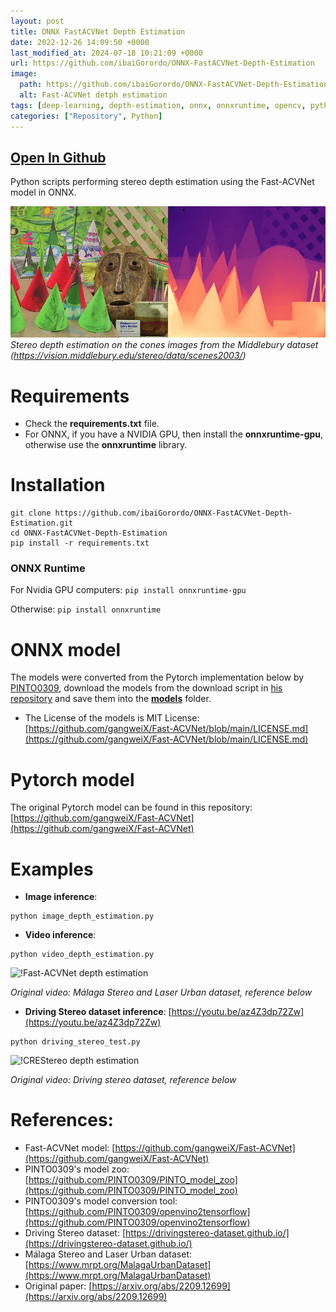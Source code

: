 ```yaml
---
layout: post
title: ONNX FastACVNet Depth Estimation
date: 2022-12-26 14:09:50 +0000
last_modified_at: 2024-07-18 10:21:09 +0000
url: https://github.com/ibaiGorordo/ONNX-FastACVNet-Depth-Estimation
image:
  path: https://github.com/ibaiGorordo/ONNX-FastACVNet-Depth-Estimation/raw/main/doc/img/out.jpg
  alt: Fast-ACVNet detph estimation
tags: [deep-learning, depth-estimation, onnx, onnxruntime, opencv, python, stereo-depth-estimation, stereo-matching, stereo-vision]
categories: ["Repository", Python]
---
```


## [Open In Github](https://github.com/ibaiGorordo/ONNX-FastACVNet-Depth-Estimation)

 Python scripts performing stereo depth estimation using the Fast-ACVNet model in ONNX.
 
![!Fast-ACVNet detph estimation](https://github.com/ibaiGorordo/ONNX-FastACVNet-Depth-Estimation/raw/main/doc/img/out.jpg)
*Stereo depth estimation on the cones images from the Middlebury dataset (https://vision.middlebury.edu/stereo/data/scenes2003/)*

# Requirements

 * Check the **requirements.txt** file.
 * For ONNX, if you have a NVIDIA GPU, then install the **onnxruntime-gpu**, otherwise use the **onnxruntime** library.

# Installation
```
git clone https://github.com/ibaiGorordo/ONNX-FastACVNet-Depth-Estimation.git
cd ONNX-FastACVNet-Depth-Estimation
pip install -r requirements.txt
```
### ONNX Runtime
For Nvidia GPU computers:
`pip install onnxruntime-gpu`

Otherwise:
`pip install onnxruntime`

# ONNX model
The models were converted from the Pytorch implementation below by [PINTO0309](https://github.com/PINTO0309), download the models from the download script in [his repository](https://github.com/PINTO0309/PINTO_model_zoo/tree/main/338_Fast-ACVNet) and save them into the **[models](https://github.com/ibaiGorordo/ONNX-FastACVNet-Depth-Estimation/tree/main/models)** folder. 
- The License of the models is MIT License: [https://github.com/gangweiX/Fast-ACVNet/blob/main/LICENSE.md](https://github.com/gangweiX/Fast-ACVNet/blob/main/LICENSE.md)

# Pytorch model
The original Pytorch model can be found in this repository: [https://github.com/gangweiX/Fast-ACVNet](https://github.com/gangweiX/Fast-ACVNet)
 
# Examples

 * **Image inference**:
 ```
 python image_depth_estimation.py
 ```

 * **Video inference**:
 ```
 python video_depth_estimation.py
 ```
 ![!Fast-ACVNet depth estimation](https://github.com/ibaiGorordo/ONNX-FastACVNet-Depth-Estimation/raw/main/doc/img/fastacvnet_malaga_urban.gif)
 
 *Original video: Málaga Stereo and Laser Urban dataset, reference below*

 * **Driving Stereo dataset inference**: [https://youtu.be/az4Z3dp72Zw](https://youtu.be/az4Z3dp72Zw)
 ```
 python driving_stereo_test.py
 ```
 ![!CREStereo depth estimation](https://github.com/ibaiGorordo/ONNX-FastACVNet-Depth-Estimation/raw/main/doc/img/fastacvnet_driving_stereo.gif)
  
 *Original video: Driving stereo dataset, reference below*
  
# References:
* Fast-ACVNet model: [https://github.com/gangweiX/Fast-ACVNet](https://github.com/gangweiX/Fast-ACVNet)
* PINTO0309's model zoo: [https://github.com/PINTO0309/PINTO_model_zoo](https://github.com/PINTO0309/PINTO_model_zoo)
* PINTO0309's model conversion tool: [https://github.com/PINTO0309/openvino2tensorflow](https://github.com/PINTO0309/openvino2tensorflow)
* Driving Stereo dataset: [https://drivingstereo-dataset.github.io/](https://drivingstereo-dataset.github.io/)
* Málaga Stereo and Laser Urban dataset: [https://www.mrpt.org/MalagaUrbanDataset](https://www.mrpt.org/MalagaUrbanDataset)
* Original paper: [https://arxiv.org/abs/2209.12699](https://arxiv.org/abs/2209.12699)
